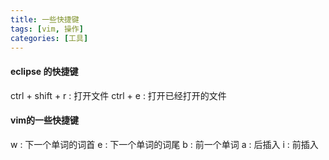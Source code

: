 ```yaml
---
title: 一些快捷键
tags: [vim, 操作]
categories: [工具]
---
```

#### eclipse 的快捷键
ctrl + shift + r : 打开文件
ctrl + e : 打开已经打开的文件


#### vim的一些快捷键
w : 下一个单词的词首
e : 下一个单词的词尾
b : 前一个单词
a : 后插入
i : 前插入
